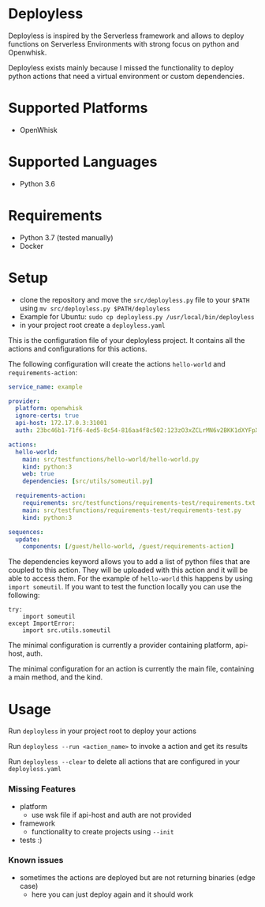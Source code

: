 # Deployless
Deployless is inspired by the Serverless framework and allows to deploy functions on Serverless Environments with strong focus on python and Openwhisk.

Deployless exists mainly because I missed the functionality to deploy python actions that need a virtual environment or custom dependencies.

# Supported Platforms
- OpenWhisk

# Supported Languages
- Python 3.6

# Requirements 
- Python 3.7 (tested manually)
- Docker

# Setup
- clone the repository and move the `src/deployless.py` file to your `$PATH` using `mv src/deployless.py $PATH/deployless`
- Example for Ubuntu: `sudo cp deployless.py /usr/local/bin/deployless`
- in your project root create a `deployless.yaml` 

This is the configuration file of your deployless project. 
It contains all the actions and configurations for this actions.

The following configuration will create the actions `hello-world` and `requirements-action`:
```yaml
service_name: example

provider:
  platform: openwhisk
  ignore-certs: true
  api-host: 172.17.0.3:31001
  auth: 23bc46b1-71f6-4ed5-8c54-816aa4f8c502:123zO3xZCLrMN6v2BKK1dXYFpXlPkccOFqm12CdAsMgRU4VrNZ9lyGVCGuMDGIwP

actions:
  hello-world:
    main: src/testfunctions/hello-world/hello-world.py
    kind: python:3
    web: true
    dependencies: [src/utils/someutil.py]

  requirements-action:
    requirements: src/testfunctions/requirements-test/requirements.txt
    main: src/testfunctions/requirements-test/requirements-test.py
    kind: python:3

sequences:
  update:
    components: [/guest/hello-world, /guest/requirements-action]
```
The dependencies keyword allows you to add a list of python files that are coupled to this action. They will be uploaded with this action and it will be able to access them. For the example of `hello-world` this happens by using `import someutil`.
If you want to test the function locally you can use the following:

```
try:
    import someutil
except ImportError:
    import src.utils.someutil
```

The minimal configuration is currently a provider containing platform, api-host, auth.

The minimal configuration for an action is currently the main file, containing a main method, and the kind.

# Usage
Run `deployless` in your project root to deploy your actions

Run `deployless --run <action_name>` to invoke a action and get its results

Run `deployless --clear` to delete all actions that are configured in your `deployless.yaml` 

### Missing Features
- platform
    - use wsk file if api-host and auth are not provided
- framework
    - functionality to create projects using `--init`
- tests :) 

### Known issues
- sometimes the actions are deployed but are not returning binaries (edge case)
    - here you can just deploy again and it should work 